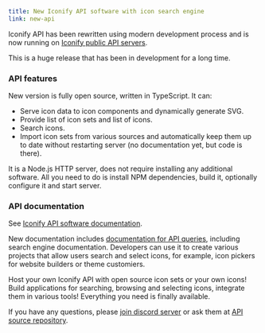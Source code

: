 ```yaml
title: New Iconify API software with icon search engine
link: new-api
```

Iconify API has been rewritten using modern development process and is now running on [Iconify public API servers](https://docs.iconify.design/api/#public-api).

This is a huge release that has been in development for a long time.

### API features

New version is fully open source, written in TypeScript. It can:

-   Serve icon data to icon components and dynamically generate SVG.
-   Provide list of icon sets and list of icons.
-   Search icons.
-   Import icon sets from various sources and automatically keep them up to date without restarting server (no documentation yet, but code is there).

It is a Node.js HTTP server, does not require installing any additional software. All you need to do is install NPM dependencies, build it, optionally configure it and start server.

### API documentation

See [Iconify API software documentation](https://docs.iconify.design/api/hosting-js/).

New documentation includes [documentation for API queries](https://docs.iconify.design/api/queries.html), including search engine documentation. Developers can use it to create various projects that allow users search and select icons, for example, icon pickers for website builders or theme customiers.

Host your own Iconify API with open source icon sets or your own icons! Build applications for searching, browsing and selecting icons, integrate them in various tools! Everything you need is finally available.

If you have any questions, please [join discord server](/support/) or ask them at [API source repository](https://github.com/iconify/api).
